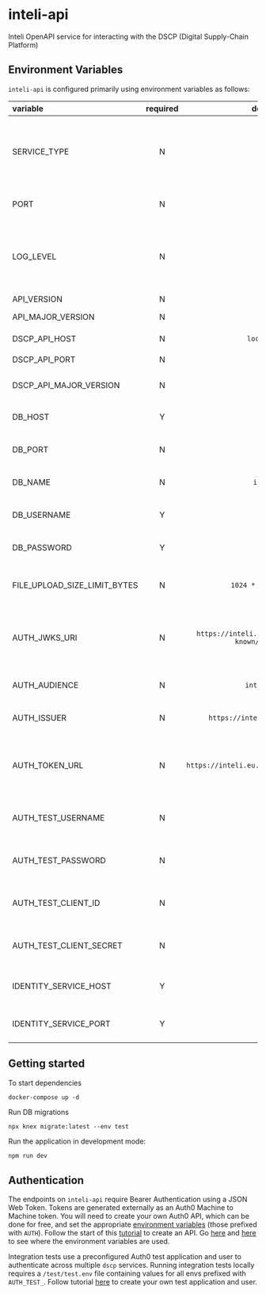 # inteli-api

Inteli OpenAPI service for interacting with the DSCP (Digital Supply-Chain Platform)

## Environment Variables

`inteli-api` is configured primarily using environment variables as follows:

| variable                     | required |                       default                       | description                                                                          |
| :--------------------------- | :------: | :-------------------------------------------------: | :----------------------------------------------------------------------------------- |
| SERVICE_TYPE                 |    N     |                       `info`                        | Logging level. Valid values are [`trace`, `debug`, `info`, `warn`, `error`, `fatal`] |
| PORT                         |    N     |                       `3001`                        | The port for the API to listen on                                                    |
| LOG_LEVEL                    |    N     |                       `info`                        | Logging level. Valid values are [`trace`, `debug`, `info`, `warn`, `error`, `fatal`] |
| API_VERSION                  |    N     |                          -                          | API version                                                                          |
| API_MAJOR_VERSION            |    N     |                          -                          | API major version                                                                    |
| DSCP_API_HOST                |    N     |                     `localhost`                     | `dscp-api` host                                                                      |
| DSCP_API_PORT                |    N     |                       `3001`                        | `dscp-api` port                                                                      |
| DSCP_API_MAJOR_VERSION       |    N     |                        `v3`                         | `dscp-api` major version                                                             |
| DB_HOST                      |    Y     |                          -                          | PostgreSQL database hostname                                                         |
| DB_PORT                      |    N     |                       `5432`                        | PostgreSQL database port                                                             |
| DB_NAME                      |    N     |                      `inteli`                       | PostgreSQL database name                                                             |
| DB_USERNAME                  |    Y     |                          -                          | PostgreSQL database username                                                         |
| DB_PASSWORD                  |    Y     |                          -                          | PostgreSQL database password                                                         |
| FILE_UPLOAD_SIZE_LIMIT_BYTES |    N     |                 `1024 * 1024 * 100`                 | Maximum file size in bytes for upload                                                |
| AUTH_JWKS_URI                |    N     | `https://inteli.eu.auth0.com/.well-known/jwks.json` | JSON Web Key Set containing public keys used by the Auth0 API                        |
| AUTH_AUDIENCE                |    N     |                    `inteli-dev`                     | Identifier of the Auth0 API                                                          |
| AUTH_ISSUER                  |    N     |           `https://inteli.eu.auth0.com/`            | Domain of the Auth0 API `                                                            |
| AUTH_TOKEN_URL               |    N     |      `https://inteli.eu.auth0.com/oauth/token`      | Auth0 API endpoint that issues an Authorisation (Bearer) access token                |
| AUTH_TEST_USERNAME           |    N     |                          -                          | Username of the auth0 user for testing                                               |
| AUTH_TEST_PASSWORD           |    N     |                          -                          | Password of the auth0 user for testing                                               |
| AUTH_TEST_CLIENT_ID          |    N     |                          -                          | Client ID of the auth0 application for testing                                       |
| AUTH_TEST_CLIENT_SECRET      |    N     |                          -                          | Client secret of the auth0 application for testing                                   |
| IDENTITY_SERVICE_HOST        |    Y     |                                                     | Hostname of the `dscp-identity-service`                                              |
| IDENTITY_SERVICE_PORT        |    Y     |                                                     | Port of the `dscp-identity-service`                                                  |

## Getting started

To start dependencies

```
docker-compose up -d
```

Run DB migrations

```
npx knex migrate:latest --env test
```

Run the application in development mode:

```sh
npm run dev
```

## Authentication

The endpoints on `inteli-api` require Bearer Authentication using a JSON Web Token. Tokens are generated externally as an Auth0 Machine to Machine token. You will need to create your own Auth0 API, which can be done for free, and set the appropriate [environment variables](#configuration) (those prefixed with `AUTH`). Follow the start of this [tutorial](https://auth0.com/docs/quickstart/backend/nodejs#configure-auth0-apis) to create an API. Go [here](app/routes/auth.js) and [here](app/auth.js) to see where the environment variables are used.

Integration tests use a preconfigured Auth0 test application and user to authenticate across multiple `dscp` services. Running integration tests locally requires a `/test/test.env` file containing values for all envs prefixed with `AUTH_TEST_`. Follow tutorial [here](https://auth0.com/docs/get-started/authentication-and-authorization-flow/call-your-api-using-resource-owner-password-flow) to create your own test application and user.

